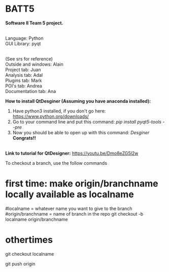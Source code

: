 # BATT5
<b>Software II Team 5 project.<br><br></b>

Language: Python<br>
GUI Library: pyqt<br><br>

(See srs for reference)<br>
Outside and windows: Alain<br>
Project tab: Juan<br>
Analysis tab: Adal<br>
Plugins tab: Mark<br>
POI's tab: Andrea<br>
Documentation tab: Ana<br>

<b>How to install QtDesginer (Assuming you have anaconda installed):</b> <br>
1. Have python3 installed, if you don't go here: https://www.python.org/downloads/ <br>
2. Go to your command line and put this command: <i>pip install pyqt5-tools --pre</i> <br>
3. Now you should be able to open up with this command: <i>Desginer</i> <br>
<b>Congrats!!</b><br><br>

<b>Link to tutorial for QtDesigner:</b> https://youtu.be/Dmo8eZG5I2w

To checkout a branch, use the follow commands

# first time: make origin/branchname locally available as localname
#localname = whatever name you want to give to the branch
#origin/branchname = name of branch in the repo
git checkout -b localname origin/branchname 

# othertimes 
git checkout localname 

git push origin
